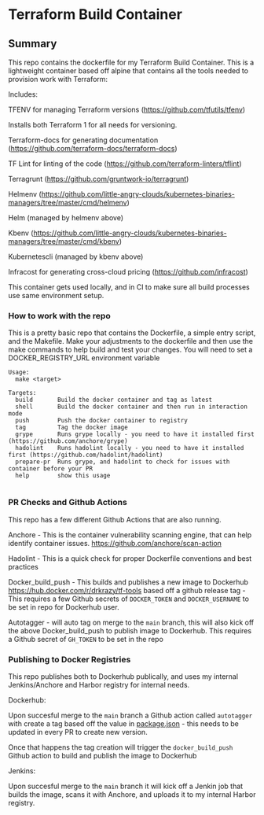 # Terraform Build Container

## Summary

This repo contains the dockerfile for my Terraform Build Container. This is a lightweight container based off alpine that contains all the tools needed to provision work with Terraform:

Includes:

TFENV for managing Terraform versions (<https://github.com/tfutils/tfenv>)

Installs both Terraform 1 for all needs for versioning.

Terraform-docs for generating documentation (<https://github.com/terraform-docs/terraform-docs>)

TF Lint for linting of the code (<https://github.com/terraform-linters/tflint>)

Terragrunt (<https://github.com/gruntwork-io/terragrunt>)

Helmenv (<https://github.com/little-angry-clouds/kubernetes-binaries-managers/tree/master/cmd/helmenv>)

Helm (managed by helmenv above)

Kbenv (<https://github.com/little-angry-clouds/kubernetes-binaries-managers/tree/master/cmd/kbenv>)

Kubernetescli (managed by kbenv above)

Infracost for generating cross-cloud pricing (<https://github.com/infracost>)

This container gets used locally, and in CI to make sure all build processes use same environment setup.

### How to work with the repo

This is a pretty basic repo that contains the Dockerfile, a simple entry script, and the Makefile.
Make your adjustments to the dockerfile and then use the make commands to help build and test your changes.
You will need to set a DOCKER_REGISTRY_URL environment variable

```shell
Usage:
  make <target>

Targets:
  build       Build the docker container and tag as latest
  shell       Build the docker container and then run in interaction mode
  push        Push the docker container to registry
  tag         Tag the docker image
  grype       Runs grype locally - you need to have it installed first (https://github.com/anchore/grype)
  hadolint    Runs hadolint locally - you need to have it installed first (https://github.com/hadolint/hadolint)
  prepare-pr  Runs grype, and hadolint to check for issues with container before your PR
  help        show this usage
  
```

### PR Checks and Github Actions

This repo has a few different Github Actions that are also running.

Anchore - This is the container vulnerability scanning engine, that can help identify container issues. <https://github.com/anchore/scan-action>

Hadolint - This is a quick check for proper Dockerfile conventions and best practices

Docker_build_push - This builds and publishes a new image to Dockerhub <https://hub.docker.com/r/drkrazy/tf-tools> based off a github release tag - This requires a few Github secrets of `DOCKER_TOKEN` and `DOCKER_USERNAME` to be set in repo for Dockerhub user.

Autotagger - will auto tag on merge to the `main` branch, this will also kick off the above Docker_build_push to publish image to Dockerhub. This requires a Github secret of `GH_TOKEN` to be set in the repo

### Publishing to Docker Registries

This repo publishes both to Dockerhub publically, and uses my internal Jenkins/Anchore and Harbor registry for internal needs.

Dockerhub:

Upon succesful merge to the `main` branch a Github action called `autotagger` with create a tag based off the value in [package.json](package.json) - this needs to be updated in every PR to create new version.

Once that happens the tag creation will trigger the `docker_build_push` Github action to build and publish the image to Dockerhub

Jenkins:

Upon succesful merge to the `main` branch it will kick off a Jenkin job that builds the image, scans it with Anchore, and uploads it to my internal Harbor registry.
